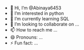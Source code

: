 - 👋 Hi, I’m @Abinaya6453
- 👀 I’m interested in python 
- 🌱 I’m currently learning SQL 
- 💞️ I’m looking to collaborate on ...
- 📫 How to reach me ...
- 😄 Pronouns: ...
- ⚡ Fun fact: ...

<!---
Abinaya6453/Abinaya6453 is a ✨ special ✨ repository because its `README.md` (this file) appears on your GitHub profile.
You can click the Preview link to take a look at your changes.
--->
